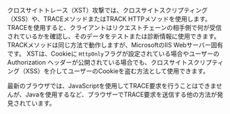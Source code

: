 
クロスサイトトレース（XST）攻撃では、クロスサイトスクリプティング（XSS）や、TRACEメソッドまたはTRACK HTTPメソッドを使用します。 TRACEを使用すると、クライアントはリクエストチェーンの相手側で何が受信されているかを確認し、そのデータをテストまたは診断情報に使用できます。
 TRACKメソッドは同じ方法で動作しますが、MicrosoftのIIS Webサーバー固有です。 XSTは、Cookieに `HttpOnly`フラグが設定されている場合やユーザーのAuthorization ヘッダーが公開されている場合でも、クロスサイトスクリプティング（XSS）を介してユーザーのCookieを盗む方法として使用できます。

最新のブラウザでは、JavaScriptを使用してTRACE要求を行うことはできませんが、Javaを使用するなど、ブラウザーでTRACE要求を送信する他の方法が発見されています。
